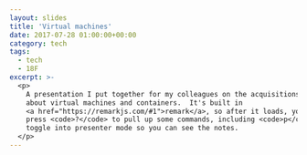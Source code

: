 ```yaml
---
layout: slides
title: 'Virtual machines'
date: 2017-07-28 01:00:00+00:00
category: tech
tags:
  - tech
  - 18F
excerpt: >-
  <p>
    A presentation I put together for my colleagues on the acquisitions team
    about virtual machines and containers.  It's built in
    <a href="https://remarkjs.com/#1">remark</a>, so after it loads, you can
    press <code>?</code> to pull up some commands, including <code>p</code> to
    toggle into presenter mode so you can see the notes.
  </p>
---
```


<script>
  var slideshow = remark.create({ sourceUrl: '/assets/vm/presentation.md' });
</script>
